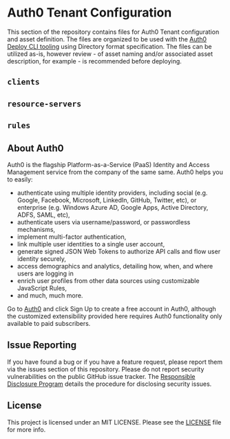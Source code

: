 # Auth0 Tenant Configuration

This section of the repository contains files for Auth0 Tenant configuration and asset definition. The files are organized to be used with the [Auth0 Deploy CLI tooling](https://auth0.com/docs/extensions/deploy-cli) using Directory format specification. The files can be utilized as-is, however review - of asset naming and/or associated asset description, for example - is recommended before deploying. 

## `clients`

## `resource-servers`

## `rules`

## About Auth0

Auth0 is the flagship Platform-as-a-Service (PaaS) Identity and Access Management service from the company of the same same. Auth0 helps you to easily:

- authenticate using multiple identity providers, including social (e.g. Google, Facebook, Microsoft, LinkedIn, GitHub, Twitter, etc), or enterprise (e.g. Windows Azure AD, Google Apps, Active Directory, ADFS, SAML, etc),
- authenticate users via username/password, or passwordless mechanisms,
- implement multi-factor authentication,
- link multiple user identities to a single user account, 
- generate signed JSON Web Tokens to authorize API calls and flow user identity securely,
- access demographics and analytics, detailing how, when, and where users are logging in
- enrich user profiles from other data sources using customizable JavaScript Rules,
- and much, much more.
 
Go to [Auth0](https://auth0.com) and click Sign Up to create a free account in Auth0, although the customized extensibility provided here requires Auth0 functionality only available to paid subscribers.

## Issue Reporting

If you have found a bug or if you have a feature request, please report them via the issues section of this repository. Please do not report security vulnerabilities on the public GitHub issue tracker. The [Responsible Disclosure Program](https://auth0.com/whitehat) details the procedure for disclosing security issues.

## License

This project is licensed under an MIT LICENSE. Please see the [LICENSE](../LICENSE) file for more info.

